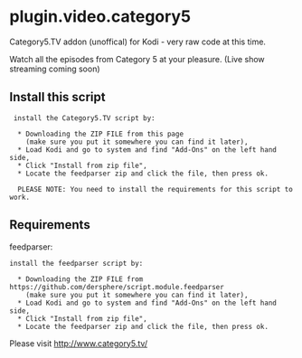 # plugin.video.category5
Category5.TV addon (unoffical) for Kodi - very raw code at this time.

Watch all the episodes from Category 5 at your pleasure. (Live show streaming coming soon)

## Install this script

     install the Category5.TV script by:
     
      * Downloading the ZIP FILE from this page
        (make sure you put it somewhere you can find it later),
      * Load Kodi and go to system and find "Add-Ons" on the left hand side,
      * Click "Install from zip file",
      * Locate the feedparser zip and click the file, then press ok.  
      
      PLEASE NOTE: You need to install the requirements for this script to work.

## Requirements

feedparser:

    install the feedparser script by:

      * Downloading the ZIP FILE from https://github.com/dersphere/script.module.feedparser
        (make sure you put it somewhere you can find it later),
      * Load Kodi and go to system and find "Add-Ons" on the left hand side,
      * Click "Install from zip file",
      * Locate the feedparser zip and click the file, then press ok.  

Please visit http://www.category5.tv/
